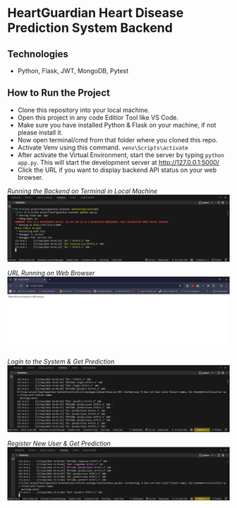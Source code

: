 # HeartGuardian Heart Disease Prediction  System Backend


## Technologies

* Python, Flask, JWT, MongoDB, Pytest


## How to Run the Project
* Clone this repository into your local machine. 
* Open this  project in any code Editior Tool like VS Code.
* Make sure you have installed Python & Flask on your  machine, if not please install it.
*  Now open terminal/cmd from that folder where you cloned this repo.
* Activate Venv using this command.
  `venv\Scripts\activate`
* After activate the Virtual Environment, start the server by typing `python app.py`. This will start the development server at http://127.0.0.1:5000/
* Click the URL if you want to display backend API status on your web browser.


*Running the Backend on Terminal in Local Machine*
![First Step](https://github.com/SasankaPasanjith/HeartGuardian-UI/blob/main/src/assets/Backend/Terminal%20Start.PNG)



*URL Running on Web Browser*
![URL](https://github.com/SasankaPasanjith/career-compass-website/blob/main/templates/API%20Running.PNG)



*Login to the System & Get Prediction*
![Login & get prediction](https://github.com/SasankaPasanjith/HeartGuardian-UI/blob/main/src/assets/Backend/user%20login%20%26%20get%20prediction.PNG)



*Register New User & Get Prediction*
![Register user & get prediction](https://github.com/SasankaPasanjith/HeartGuardian-UI/blob/main/src/assets/Backend/register%20user.PNG)
